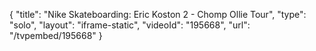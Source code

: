 {
    "title": "Nike Skateboarding: Eric Koston 2 - Chomp Ollie Tour",
    "type": "solo",
    "layout": "iframe-static",
    "videoId": "195668",
    "url": "\/tvpembed\/195668"
}